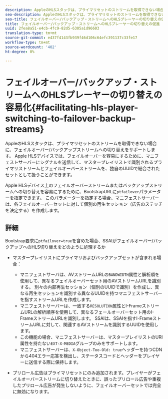 ```yaml
---
description: AppleのHLSスタックは、プライマリセットのストリームを取得できない場合に、フェイルオーバー/バックアップストリームへの切り替えをサポートします。 Apple HLSデバイスでは、フェイルオーバーを容易にするために、マニフェストサーバーにシグナルを送信して、マスタープレイリストで識別されるプライマリストリームとフェイルオーバーストリームを、独自のUUIDで結合されたセットとして扱うことができます。
seo-description: AppleのHLSスタックは、プライマリセットのストリームを取得できない場合に、フェイルオーバー/バックアップストリームへの切り替えをサポートします。 Apple HLSデバイスでは、フェイルオーバーを容易にするために、マニフェストサーバーにシグナルを送信して、マスタープレイリストで識別されるプライマリストリームとフェイルオーバーストリームを、独自のUUIDで結合されたセットとして扱うことができます。
seo-title: フェイルオーバー/バックアップ・ストリームへのHLSプレーヤーの切り替えの促進
title: フェイルオーバー/バックアップ・ストリームへのHLSプレーヤーの切り替えの促進
uuid: 2fea8a51-e4cb-4fc9-82d5-6305a1d96603
translation-type: tm+mt
source-git-commit: e437f4143fb939f46d106c64efc391137c33fe17
workflow-type: tm+mt
source-wordcount: '402'
ht-degree: 0%

---
```



# フェイルオーバー/バックアップ・ストリームへのHLSプレーヤーの切り替えの容易化{#facilitating-hls-player-switching-to-failover-backup-streams}

AppleのHLSスタックは、プライマリセットのストリームを取得できない場合に、フェイルオーバー/バックアップストリームへの切り替えをサポートします。 Apple HLSデバイスでは、フェイルオーバーを容易にするために、マニフェストサーバーにシグナルを送信して、マスタープレイリストで識別されるプライマリストリームとフェイルオーバーストリームを、独自のUUIDで結合されたセットとして扱うことができます。

Apple HLSデバイス上のフェイルオーバーストリームまたはバックアップストリームへの切り替えを容易にするために、BootstrapURLに`ptfailover`パラメーターを指定できます。 このパラメーターを指定する場合、マニフェストサーバーは、各フェイルオーバーセットに対して個別の再生セッション（広告のステッチを決定する）を作成します。

## 詳細

Bootstrap要求に`ptfailover=true`を含めた場合、SSAIがフェイルオーバー/バックアップへのHLS切り替えをどのように処理するか

* マスタープレイリストにプライマリおよびバックアップセットが含まれる場合：

   * マニフェストサーバは、AVストリームURLの`BANDWIDTH`属性と解析順を使用して、異なるフェイルオーバーセット用のAVストリームURLを識別する。 別々の内部再生セッション（個別のUUIDで識別）を作成し、異なる再生セッションを識別する異なるUUIDを持つマニフェストサーバーを指すストリームURLを作成します。
   * マニフェストサーバーは、一致する`RESOLUTION`属性とI-FrameストリームURLの解析順序を使用して、異なるフェールオーバーセット用のI-FrameストリームURLを識別します。 SSAIは、SSAIを指すI-FrameストリームURLに対して、関連するAVストリームを識別するUUIDを使用します。
   * この機能の場合、マニフェストサーバーは、マスタープレイリストのURI属性を持たない`EXT-X-MEDIA`グループのみをサポートします。
   * マニフェストサーバーは、`X-Object-Too-Old: true`ヘッダーを持つCDNから404エラー応答を検出し、ステータスコードとヘッダーをプレイヤーに送信する際に保持します。

* プリロール広告はプライマリセットにのみ追加されます。プレイヤーがフェイルオーバーストリームに切り替えたときに、誤ったプリロール広告や重複したプリロール広告が発生しないように、フェイルオーバーセットでは完全に無効になります。

